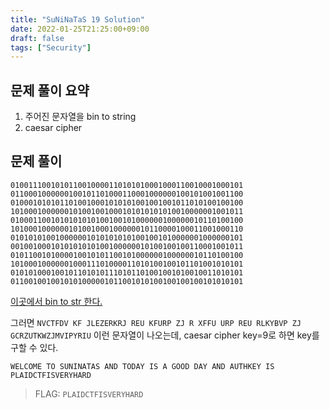 ```yaml
---
title: "SuNiNaTaS 19 Solution"
date: 2022-01-25T21:25:00+09:00
draft: false
tags: ["Security"]
---
```


## 문제 풀이 요약

1. 주어진 문자열을 bin to string
2. caesar cipher

## 문제 풀이

`0100111001010110010000110101010001000110010001000101
0110001000000100101101000110001000000100101001001100
0100010101011010010001010101001001001011010100100100
1010001000000101001001000101010101010010000001001011
0100011001010101010100100101000000100000010110100100
1010001000000101001000100000010110000100011001000110
0101010100100000010101010101001001010000001000000101
0010010001010101010100100000010100100100110001001011
0101100101000010010101100101000000100000010110100100
1010001000000100011101000011010100100101101001010101
0101010001001011010101110101101001001010010011010101
0110010010010101000001011001010100100100100101010101`

[이곳에서 bin to str 한다.](https://codebeautify.org/binary-string-converter)

그러면 `NVCTFDV KF JLEZERKRJ REU KFURP ZJ R XFFU URP REU RLKYBVP ZJ GCRZUTKWZJMVIPYRIU` 이런 문자열이 나오는데, caesar cipher key=9로 하면 key를 구할 수 있다.

`WELCOME TO SUNINATAS AND TODAY IS A GOOD DAY AND AUTHKEY IS PLAIDCTFISVERYHARD`

> FLAG: `PLAIDCTFISVERYHARD`
